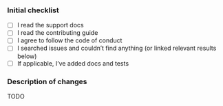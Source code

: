 <!--
  Please check the needed checkboxes ([ ] -> [x]). Leave the
  comments as they are, they won’t show on GitHub.
  We are excited about pull requests, but please try to limit the scope, provide
  a general description of the changes, and remember, it’s up to you to convince
  us to land it.
-->

### Initial checklist

* [ ] I read the support docs <!-- https://github.com/unifiedjs/.github/blob/main/support.md -->
* [ ] I read the contributing guide <!-- https://github.com/unifiedjs/.github/blob/main/contributing.md -->
* [ ] I agree to follow the code of conduct <!-- https://github.com/unifiedjs/.github/blob/main/code-of-conduct.md -->
* [ ] I searched issues and couldn’t find anything (or linked relevant results below) <!-- https://github.com/search?q=user%3Aunifiedjs&type=Issues -->
* [ ] If applicable, I’ve added docs and tests

### Description of changes

TODO

<!--do not edit: pr-->
